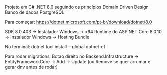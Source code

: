 Projeto em C# .NET 8.0 seguindo os princípios Domain Driven Design
Banco de dados PostgreSQL

Para começar: https://dotnet.microsoft.com/pt-br/download/dotnet/8.0

SDK 8.0.403 -> Instalador Windows -> x64
Runtime do ASP.NET Core 8.0.10  -> Instalador Windows -> Hosting Bundle

No terminal: dotnet tool install --global dotnet-ef

Para rodar migrations: Botao direito no Backend.Infrastructure -> EntityFrameworkCore -> Add -> Update (ou Remove se quer arrumar e gerar dnv antes de rodar)
